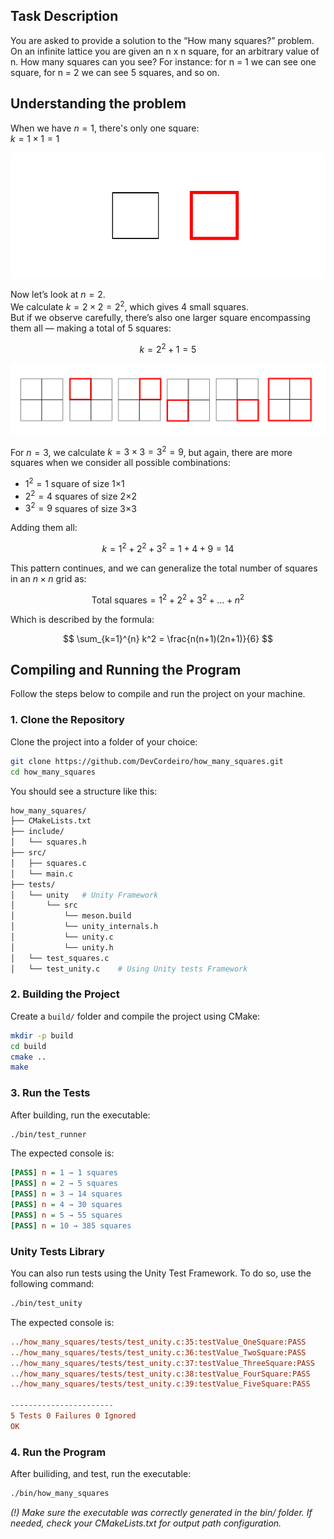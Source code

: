 ## Task Description

You are asked to provide a solution to the “How many squares?” problem. On an infinite lattice you are given an n x n square, for an arbitrary value of n. How many
squares can you see? For instance: for n = 1 we can see one square, for n = 2 we can see 5 squares, and so on.

## Understanding the problem

When we have $n = 1$, there's only one square:  
$k = 1 \times 1 = 1$

![One square](documentation/images/n_equal_one.svg)

Now let’s look at $n = 2$.  
We calculate $k = 2 \times 2 = 2^2$, which gives 4 small squares.  
But if we observe carefully, there’s also one larger square encompassing them all — making a total of 5 squares:

$$
k = 2^2 + 1 = 5
$$

![Two squares](documentation/images/n_equal_two.svg)

For $n = 3$, we calculate $k = 3 \times 3 = 3^2 = 9$, but again, there are more squares when we consider all possible combinations:

- $1^2 = 1$ square of size 1×1  
- $2^2 = 4$ squares of size 2×2  
- $3^2 = 9$ squares of size 3×3  

Adding them all:

$$
k = 1^2 + 2^2 + 3^2 = 1 + 4 + 9 = 14
$$

This pattern continues, and we can generalize the total number of squares in an $n \times n$ grid as:

$$
\text{Total squares} = 1^2 + 2^2 + 3^2 + \dots + n^2
$$

Which is described by the formula:

$$
\sum_{k=1}^{n} k^2 = \frac{n(n+1)(2n+1)}{6}
$$


## Compiling and Running the Program

Follow the steps below to compile and run the project on your machine.

### 1. Clone the Repository

Clone the project into a folder of your choice:

```bash
git clone https://github.com/DevCordeiro/how_many_squares.git
cd how_many_squares
```

You should see a structure like this:

``` bash 
how_many_squares/
├── CMakeLists.txt
├── include/
│   └── squares.h
├── src/
│   ├── squares.c
│   └── main.c
├── tests/
│   └── unity   # Unity Framework
│       └── src
│           └── meson.build 
│           └── unity_internals.h
│           └── unity.c
│           └── unity.h
│   └── test_squares.c  
│   └── test_unity.c    # Using Unity tests Framework
```


### 2. Building the Project

Create a `build/` folder and compile the project using CMake:

``` bash
mkdir -p build
cd build
cmake ..
make
```

### 3. Run the Tests

After building, run the executable:
``` bash
./bin/test_runner
```

The expected console is:
``` ini
[PASS] n = 1 → 1 squares
[PASS] n = 2 → 5 squares
[PASS] n = 3 → 14 squares
[PASS] n = 4 → 30 squares
[PASS] n = 5 → 55 squares
[PASS] n = 10 → 385 squares
```

### Unity Tests Library
You can also run tests using the Unity Test Framework. To do so, use the following command:

``` bash
./bin/test_unity
``` 

The expected console is: 

``` ini
../how_many_squares/tests/test_unity.c:35:testValue_OneSquare:PASS
../how_many_squares/tests/test_unity.c:36:testValue_TwoSquare:PASS
../how_many_squares/tests/test_unity.c:37:testValue_ThreeSquare:PASS
../how_many_squares/tests/test_unity.c:38:testValue_FourSquare:PASS
../how_many_squares/tests/test_unity.c:39:testValue_FiveSquare:PASS

-----------------------
5 Tests 0 Failures 0 Ignored
OK
```

### 4. Run the Program

After builiding, and test, run the executable:

``` bash
./bin/how_many_squares
```

_(!) Make sure the executable was correctly generated in the bin/ folder. If needed, check your CMakeLists.txt for output path configuration._